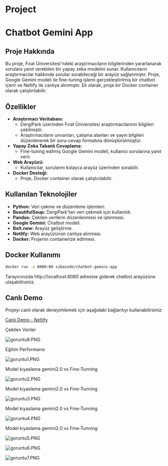 # Project

# Chatbot Gemini App

## Proje Hakkında

Bu proje, Fırat Üniversitesi'ndeki araştırmacıların bilgilerinden yararlanarak sorulara yanıt verebilen bir yapay zeka modelini sunar. Kullanıcıların araştırmacılar hakkında sorular sorabileceği bir arayüz sağlanmıştır. Proje, Google Gemini modeli ile fine-tuning işlemi gerçekleştirilmiş bir chatbot içerir ve Netlify ile canlıya alınmıştır. Ek olarak, proje bir Docker container olarak çalıştırılabilir.

## Özellikler

- **Araştırmacı Veritabanı:**
    - DergiPark üzerinden Fırat Üniversitesi araştırmacılarının bilgileri çekilmiştir.
    - Araştırmacıların unvanları, çalışma alanları ve yayın bilgileri düzenlenerek bir soru-cevap formatına dönüştürülmüştür.
- **Yapay Zeka Tabanlı Cevaplama:**
    - Fine-tuning edilmiş Google Gemini modeli, kullanıcı sorularına yanıt verir.
- **Web Arayüzü:**
    - Kullanıcılar, sorularını kolayca arayüz üzerinden sorabilir.
- **Docker Desteği:**
    - Proje, Docker container olarak çalıştırılabilir.

## Kullanılan Teknolojiler

- **Python:** Veri çekme ve düzenleme işlemleri.
- **BeautifulSoup:** DergiPark'tan veri çekmek için kullanıldı.
- **Pandas:** Çekilen verilerin düzenlenmesi ve işlenmesi.
- **Google Gemini:** Chatbot modeli.
- **Bolt.new:** Arayüz geliştirme.
- **Netlify:** Web arayüzünün canlıya alınması.
- **Docker:** Projenin containerize edilmesi.

## Docker Kullanımı

```bash
docker run -p 8080:80 sibacode/chatbot-gemini-app
```

Tarayıcınızda http://localhost:8080 adresine giderek chatbot arayüzüne ulaşabilirsiniz.

## Canlı Demo

Projeyi canlı olarak deneyimlemek için aşağıdaki bağlantıyı kullanabilirsiniz:

[Canlı Demo - Netlify](https://coruscating-genie-78d87c.netlify.app/)

Çekilen Veriler

![goruntu8.PNG](goruntu8.png)

Eğitim Performansı

![goruntu1.PNG](goruntu1.png)

Model kıyaslama gemini2.0 vs Fine-Tunning

![goruntu2.PNG](goruntu2.png)

Model kıyaslama gemini2.0 vs Fine-Tunning

![goruntu3.PNG](goruntu3.png)

Model kıyaslama gemini2.0 vs Fine-Tunning

![goruntu4.PNG](goruntu4.png)

Model kıyaslama gemini2.0 vs Fine-Tunning

![goruntu5.PNG](goruntu5.png)

![goruntu6.PNG](goruntu6.png)

![goruntu7.PNG](goruntu7.png)